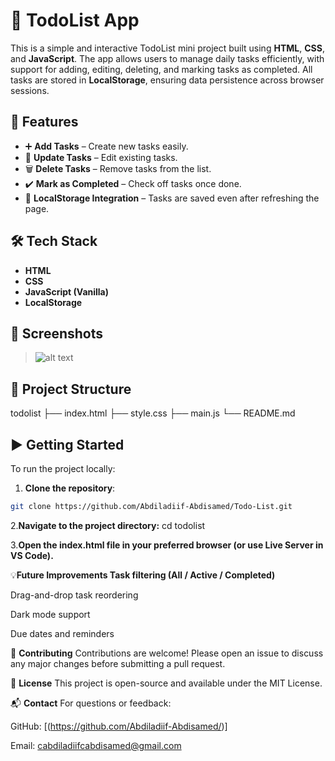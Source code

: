# 📝 TodoList App

This is a simple and interactive TodoList mini project built using **HTML**, **CSS**, and **JavaScript**. The app allows users to manage daily tasks efficiently, with support for adding, editing, deleting, and marking tasks as completed. All tasks are stored in **LocalStorage**, ensuring data persistence across browser sessions.

## 🚀 Features

- ➕ **Add Tasks** – Create new tasks easily.
- 📝 **Update Tasks** – Edit existing tasks.
- 🗑️ **Delete Tasks** – Remove tasks from the list.
- ✔️ **Mark as Completed** – Check off tasks once done.
- 💾 **LocalStorage Integration** – Tasks are saved even after refreshing the page.

## 🛠️ Tech Stack

- **HTML**
- **CSS**
- **JavaScript (Vanilla)**
- **LocalStorage**

## 📸 Screenshots

 
> ![alt text](image.png)

## 📂 Project Structure
todolist 
├── index.html 
├── style.css
 ├── main.js 
 └── README.md


## ▶️ Getting Started

To run the project locally:

1. **Clone the repository**:

```bash
git clone https://github.com/Abdiladiif-Abdisamed/Todo-List.git

```
2.**Navigate to the project directory:**
cd todolist

3.**Open the index.html file in your preferred browser (or use Live Server in VS Code).**

💡**Future Improvements
Task filtering (All / Active / Completed)**

Drag-and-drop task reordering

Dark mode support

Due dates and reminders

🙌 **Contributing**
Contributions are welcome! Please open an issue to discuss any major changes before submitting a pull request.

📄 **License**
This project is open-source and available under the MIT License.

📬 **Contact**
For questions or feedback:

GitHub: [(https://github.com/Abdiladiif-Abdisamed/)]

Email: cabdiladiifcabdisamed@gmail.com 
